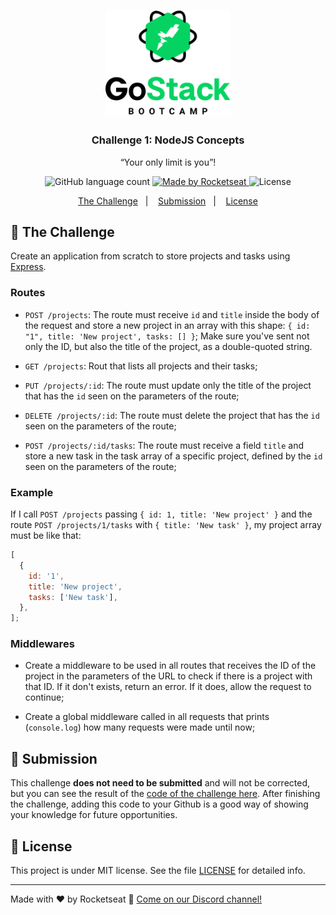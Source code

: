 <h1 align="center">
    <img alt="GoStack" src="../.github/bootcamp-header.png" width="200px" />
</h1>

<h3 align="center">
  Challenge 1: NodeJS Concepts
</h3>

<p align="center">“Your only limit is you”!</p>

<p align="center">
  <img alt="GitHub language count" src="https://img.shields.io/github/languages/count/vsalbuq/gostack?color=%2304D361">

  <a href="https://rocketseat.com.br">
    <img alt="Made by Rocketseat" src="https://img.shields.io/badge/made%20by-Rocketseat-%2304D361">
  </a>

  <img alt="License" src="https://img.shields.io/badge/license-MIT-%2304D361">
</p>

<p align="center">
  <a href="#rocket-the-challenge">The Challenge</a>&nbsp;&nbsp;&nbsp;|&nbsp;&nbsp;&nbsp;
  <a href="#-submission">Submission</a>&nbsp;&nbsp;&nbsp;|&nbsp;&nbsp;&nbsp;
  <a href="#memo-license">License</a>
</p>

## :rocket: The Challenge

Create an application from scratch to store projects and tasks using [Express](https://expressjs.com).

### Routes

- `POST /projects`: The route must receive `id` and `title` inside the body of the request and store a new project in an array with this shape: `{ id: "1", title: 'New project', tasks: [] }`; Make sure you've sent not only the ID, but also the title of the project, as a double-quoted string.

- `GET /projects`: Rout that lists all projects and their tasks;

- `PUT /projects/:id`: The route must update only the title of the project that has the `id` seen on the parameters of the route;

- `DELETE /projects/:id`: The route must delete the project that has the `id` seen on the parameters of the route;

- `POST /projects/:id/tasks`: The route must receive a field `title` and store a new task in the task array of a specific project, defined by the `id` seen on the parameters of the route;

### Example

If I call `POST /projects` passing `{ id: 1, title: 'New project' }` and the route `POST /projects/1/tasks` with `{ title: 'New task' }`, my project array must be like that:

```js
[
  {
    id: '1',
    title: 'New project',
    tasks: ['New task'],
  },
];
```

### Middlewares

- Create a middleware to be used in all routes that receives the ID of the project in the parameters of the URL to check if there is a project with that ID. If it don't exists, return an error. If it does, allow the request to continue;

- Create a global middleware called in all requests that prints (`console.log`) how many requests were made until now;

## 📅 Submission

This challenge **does not need to be submitted** and will not be corrected, but you can see the result of the [code of the challenge here](https://github.com/vsalbuq/gostack/blob/master/challenge-01/index.js). After finishing the challenge, adding this code to your Github is a good way of showing your knowledge for future opportunities.

## :memo: License

This project is under MIT license. See the file [LICENSE](LICENSE.md) for detailed info.

---

Made with ♥ by Rocketseat :wave: [Come on our Discord channel!](https://discordapp.com/invite/gCRAFhc)

